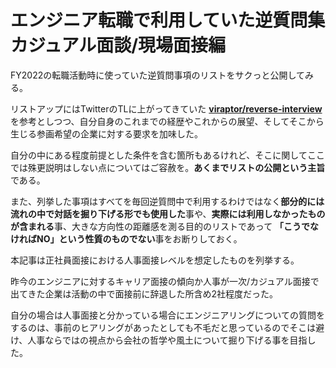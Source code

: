# エンジニア転職で利用していた逆質問集 カジュアル面談/現場面接編

FY2022の転職活動時に使っていた逆質問事項のリストをサクっと公開してみる。

リストアップにはTwitterのTLに上がってきていた **[viraptor/reverse\-interview](https://github.com/viraptor/reverse-interview/blob/2f87c139ee035fe88cd0846967c0fa66eff7a2b1/translations/JAPANESE.md)** を参考としつつ、自分自身のこれまでの経歴やこれからの展望、そしてそこから生じる参画希望の企業に対する要求を加味した。

自分の中にある程度前提とした条件を含む箇所もあるけれど、そこに関してここでは殊更説明はしない点についてはご容赦を。**あくまでリストの公開という主旨**である。

また、列挙した事項はすべてを毎回逆質問中で利用するわけではなく**部分的には流れの中で対話を掘り下げる形でも使用した**事や、**実際には利用しなかったものが含まれる**事、大きな方向性の距離感を測る目的のリストであって **「こうでなければNO」という性質のものでない**事をお断りしておく。

本記事は正社員面接における人事面接レベルを想定したものを列挙する。

昨今のエンジニアに対するキャリア面接の傾向か人事が一次/カジュアル面接で出てきた企業は活動の中で面接前に辞退した所含め2社程度だった。

自分の場合は人事面接と分かっている場合にエンジニアリングについての質問をするのは、事前のヒアリングがあったとしても不毛だと思っているのでそこは避け、人事ならではの視点から会社の哲学や風土について掘り下げる事を目指した。
